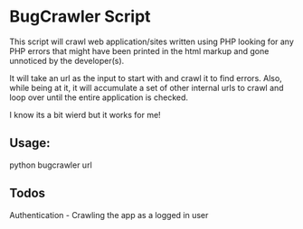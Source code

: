 # BugCrawler Script

This script will crawl web application/sites written using PHP
looking for any PHP errors that might have been printed in the html
markup and gone unnoticed by the developer(s).

It will take an url as the input to start with and crawl it to find errors.
Also, while being at it, it will accumulate a set of other internal urls to 
crawl and loop over until the entire application is checked.

I know its a bit wierd but it works for me!

## Usage: 

python bugcrawler url

## Todos

Authentication - Crawling the app as a logged in user

